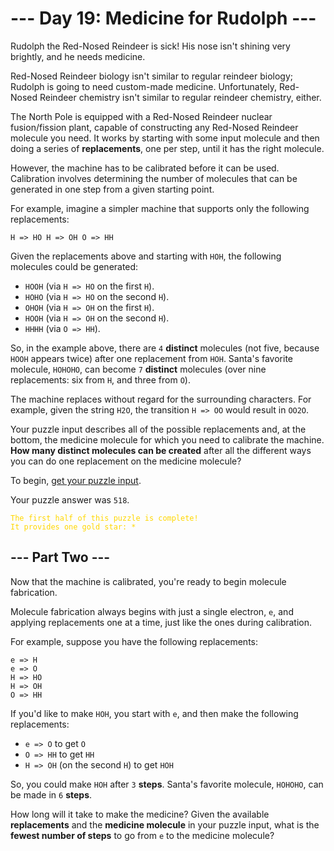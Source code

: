 # --- Day 19: Medicine for Rudolph ---

Rudolph the Red-Nosed Reindeer is sick! His nose isn't shining very brightly, and he needs medicine.

Red-Nosed Reindeer biology isn't similar to regular reindeer biology; Rudolph is going to need custom-made medicine.
Unfortunately, Red-Nosed Reindeer chemistry isn't similar to regular reindeer chemistry, either.

The North Pole is equipped with a Red-Nosed Reindeer nuclear fusion/fission plant, capable of constructing any Red-Nosed
Reindeer molecule you need. It works by starting with some input molecule and then doing a series of **replacements**,
one
per step, until it has the right molecule.

However, the machine has to be calibrated before it can be used. Calibration involves determining the number of
molecules that can be generated in one step from a given starting point.

For example, imagine a simpler machine that supports only the following replacements:

`H => HO
H => OH
O => HH`

Given the replacements above and starting with `HOH`, the following molecules could be generated:

* `HOOH` (via `H => HO` on the first `H`).
* `HOHO` (via `H => HO` on the second `H`).
* `OHOH` (via `H => OH` on the first `H`).
* `HOOH` (via `H => OH` on the second `H`).
* `HHHH` (via `O => HH`).

So, in the example above, there are `4` **distinct** molecules (not five, because `HOOH` appears twice) after one
replacement
from `HOH`. Santa's favorite molecule, `HOHOHO`, can become `7` **distinct** molecules (over nine replacements: six from
`H`, and three from `O`).

The machine replaces without regard for the surrounding characters. For example, given the string `H2O`, the transition
`H => OO` would result in `OO2O`.

Your puzzle input describes all of the possible replacements and, at the bottom, the medicine molecule for which you
need to calibrate the machine. **How many distinct molecules can be created** after all the different ways you can do
one
replacement on the medicine molecule?

To begin, [get your puzzle input](https://adventofcode.com/2015/day/19/input).

Your puzzle answer was `518`.

<code style="color : gold">The first half of this puzzle is complete! It provides one gold star: *</code>

## --- Part Two ---

Now that the machine is calibrated, you're ready to begin molecule fabrication.

Molecule fabrication always begins with just a single electron, `e`, and applying replacements one at a time, just like
the ones during calibration.

For example, suppose you have the following replacements:

```
e => H
e => O
H => HO
H => OH
O => HH
```

If you'd like to make `HOH`, you start with `e`, and then make the following replacements:

* `e => O` to get `O`
* `O => HH` to get `HH`
* `H => OH` (on the second `H`) to get `HOH`

So, you could make `HOH` after `3` **steps**. Santa's favorite molecule, `HOHOHO`, can be made in `6` **steps**.

How long will it take to make the medicine? Given the available **replacements** and the **medicine molecule** in your
puzzle
input, what is the **fewest number of steps** to go from `e` to the medicine molecule?
